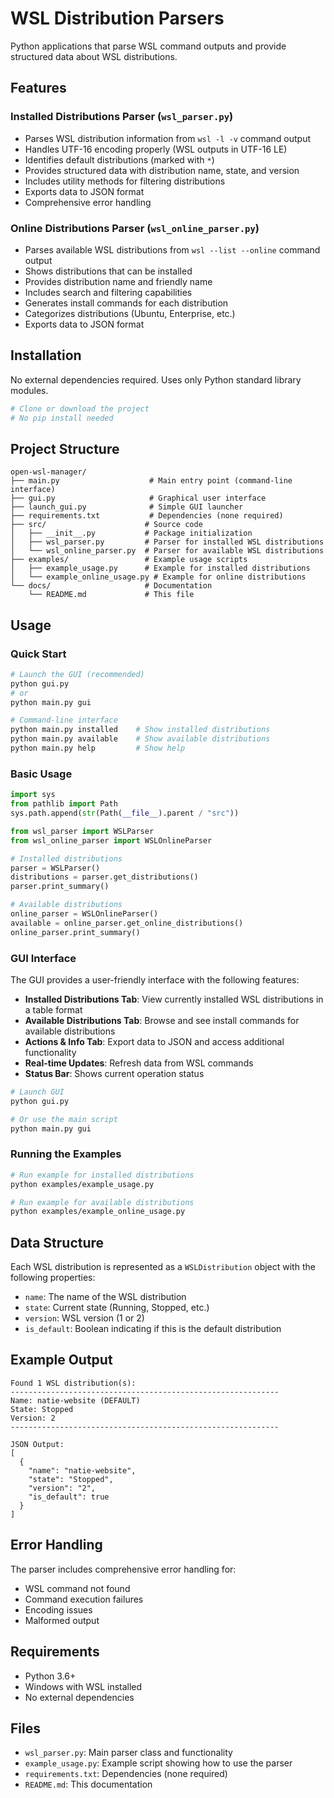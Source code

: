 # WSL Distribution Parsers

Python applications that parse WSL command outputs and provide structured data about WSL distributions.

## Features

### Installed Distributions Parser (`wsl_parser.py`)

- Parses WSL distribution information from `wsl -l -v` command output
- Handles UTF-16 encoding properly (WSL outputs in UTF-16 LE)
- Identifies default distributions (marked with `*`)
- Provides structured data with distribution name, state, and version
- Includes utility methods for filtering distributions
- Exports data to JSON format
- Comprehensive error handling

### Online Distributions Parser (`wsl_online_parser.py`)

- Parses available WSL distributions from `wsl --list --online` command output
- Shows distributions that can be installed
- Provides distribution name and friendly name
- Includes search and filtering capabilities
- Generates install commands for each distribution
- Categorizes distributions (Ubuntu, Enterprise, etc.)
- Exports data to JSON format

## Installation

No external dependencies required. Uses only Python standard library modules.

```bash
# Clone or download the project
# No pip install needed
```

## Project Structure

```text
open-wsl-manager/
├── main.py                    # Main entry point (command-line interface)
├── gui.py                     # Graphical user interface
├── launch_gui.py              # Simple GUI launcher
├── requirements.txt           # Dependencies (none required)
├── src/                      # Source code
│   ├── __init__.py           # Package initialization
│   ├── wsl_parser.py         # Parser for installed WSL distributions
│   └── wsl_online_parser.py  # Parser for available WSL distributions
├── examples/                 # Example usage scripts
│   ├── example_usage.py      # Example for installed distributions
│   └── example_online_usage.py # Example for online distributions
└── docs/                     # Documentation
    └── README.md             # This file
```

## Usage

### Quick Start

```bash
# Launch the GUI (recommended)
python gui.py
# or
python main.py gui

# Command-line interface
python main.py installed    # Show installed distributions
python main.py available    # Show available distributions
python main.py help         # Show help
```

### Basic Usage

```python
import sys
from pathlib import Path
sys.path.append(str(Path(__file__).parent / "src"))

from wsl_parser import WSLParser
from wsl_online_parser import WSLOnlineParser

# Installed distributions
parser = WSLParser()
distributions = parser.get_distributions()
parser.print_summary()

# Available distributions
online_parser = WSLOnlineParser()
available = online_parser.get_online_distributions()
online_parser.print_summary()
```

### GUI Interface

The GUI provides a user-friendly interface with the following features:

- **Installed Distributions Tab**: View currently installed WSL distributions in a table format
- **Available Distributions Tab**: Browse and see install commands for available distributions
- **Actions & Info Tab**: Export data to JSON and access additional functionality
- **Real-time Updates**: Refresh data from WSL commands
- **Status Bar**: Shows current operation status

```bash
# Launch GUI
python gui.py

# Or use the main script
python main.py gui
```

### Running the Examples

```bash
# Run example for installed distributions
python examples/example_usage.py

# Run example for available distributions
python examples/example_online_usage.py
```

## Data Structure

Each WSL distribution is represented as a `WSLDistribution` object with the following properties:

- `name`: The name of the WSL distribution
- `state`: Current state (Running, Stopped, etc.)
- `version`: WSL version (1 or 2)
- `is_default`: Boolean indicating if this is the default distribution

## Example Output

```text
Found 1 WSL distribution(s):
------------------------------------------------------------
Name: natie-website (DEFAULT)
State: Stopped
Version: 2
------------------------------------------------------------

JSON Output:
[
  {
    "name": "natie-website",
    "state": "Stopped",
    "version": "2",
    "is_default": true
  }
]
```

## Error Handling

The parser includes comprehensive error handling for:

- WSL command not found
- Command execution failures
- Encoding issues
- Malformed output

## Requirements

- Python 3.6+
- Windows with WSL installed
- No external dependencies

## Files

- `wsl_parser.py`: Main parser class and functionality
- `example_usage.py`: Example script showing how to use the parser
- `requirements.txt`: Dependencies (none required)
- `README.md`: This documentation
